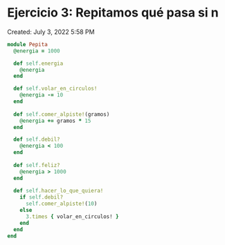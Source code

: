 # Ejercicio 3: Repitamos qué pasa si n

Created: July 3, 2022 5:58 PM

```ruby
module Pepita
  @energia = 1000

  def self.energia
    @energia 
  end

  def self.volar_en_circulos!
    @energia -= 10
  end
  
  def self.comer_alpiste!(gramos)
    @energia += gramos * 15
  end  

  def self.debil?
    @energia < 100
  end
  
  def self.feliz?
    @energia > 1000
  end
  
  def self.hacer_lo_que_quiera!
    if self.debil?
      self.comer_alpiste!(10)
    else
      3.times { volar_en_circulos! }
    end 
  end
end
```